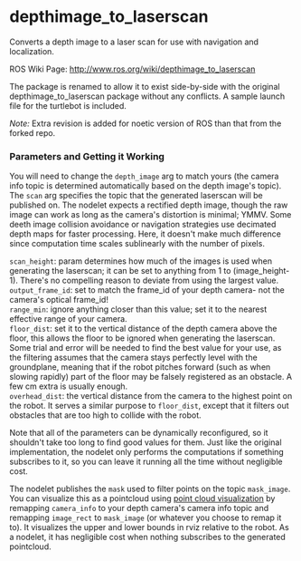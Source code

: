 depthimage_to_laserscan
=======================

Converts a depth image to a laser scan for use with navigation and localization.

ROS Wiki Page:
http://www.ros.org/wiki/depthimage_to_laserscan

The package is renamed to allow it to exist side-by-side with the original depthimage_to_laserscan package without any conflicts. A sample launch file for the turtlebot is included.

*Note:*
Extra revision is added for noetic version of ROS than that from the forked repo.

### Parameters and Getting it Working

You will need to change the `depth_image` arg to match yours (the camera info topic is determined automatically based on the depth image's topic). The `scan` arg specifies the topic that the generated laserscan will be published on. The nodelet expects a rectified depth image, though the raw image can work as long as the camera's distortion is minimal; YMMV. Some deeth image collision avoidance or navigation strategies use decimated depth maps for faster processing. Here, it doesn't make much difference since computation time scales sublinearly with the number of pixels.

`scan_height`: param determines how much of the images is used when generating the laserscan; it can be set  to anything from 1 to (image_height-1). There's no compelling reason to deviate from using the largest value. <BR>
`output_frame_id`: set to match the frame_id of your depth camera- not the camera's optical frame_id! <BR>
`range_min`: ignore anything closer than this value; set it to the nearest effective range of your camera. <BR>
`floor_dist`: set it to the vertical distance of the depth camera above the floor, this allows the floor to be ignored when generating the laserscan. 
Some trial and error will be needed to find the best value for your use, as the filtering assumes that the camera stays perfectly level with the groundplane, meaning that if the robot pitches forward (such as when slowing rapidly) part of the floor may be falsely registered as an obstacle. A few cm extra is usually enough. <BR>
`overhead_dist`: the vertical distance from the camera to the highest point on the robot. It serves a similar purpose to `floor_dist`, except that it filters out obstacles that are too high to collide with the robot.

Note that all of the parameters can be dynamically reconfigured, so it shouldn't take too long to find good values for them.
Just like the original implementation, the nodelet only performs the computations if something subscribes to it, so you can leave it running all the time without negligible cost.

The nodelet publishes the `mask` used to filter points on the topic `mask_image`.  You can visualize this as a pointcloud using [point cloud visualization](http://wiki.ros.org/depth_image_proc#depth_image_proc.2Fpoint_cloud_xyz) by remapping `camera_info` to your depth camera's camera info topic and remapping `image_rect` to `mask_image` (or whatever you choose to remap it to). It visualizes the upper and lower bounds in rviz relative to the robot. As a nodelet, it has negligible cost when nothing subscribes to the generated pointcloud.
